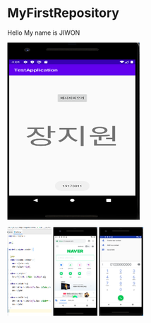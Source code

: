 # MyFirstRepository
Hello My name is JIWON

<img width="300" height="400" src="./png/캡스톤 2주차.PNG"></img>

<img width="100" height="200" src="./png/캡스톤 3-1.PNG"></img>
<img width="100" height="200" src="./png/캡스톤3-2.PNG"></img>
<img width="100" height="200" src="./png/캡스톤 3-3.PNG"></img>

